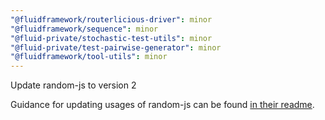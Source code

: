 ```yaml
---
"@fluidframework/routerlicious-driver": minor
"@fluidframework/sequence": minor
"@fluid-private/stochastic-test-utils": minor
"@fluid-private/test-pairwise-generator": minor
"@fluidframework/tool-utils": minor
---
```


Update random-js to version 2

Guidance for updating usages of random-js can be found [in their readme](https://github.com/ckknight/random-js#upgrading-from-10).
